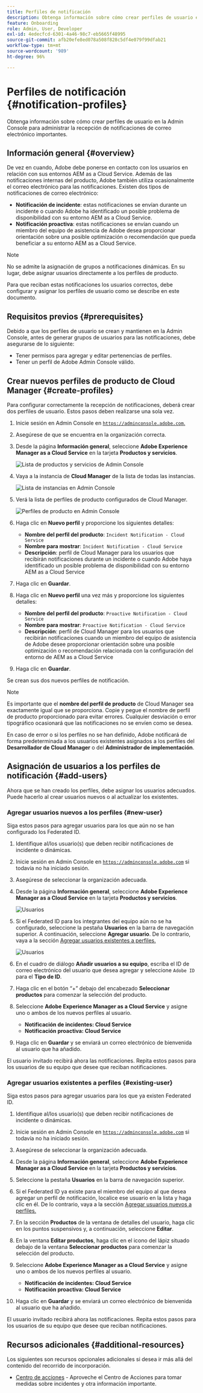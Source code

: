 ```yaml
---
title: Perfiles de notificación
description: Obtenga información sobre cómo crear perfiles de usuario en la Admin Console para administrar la recepción de notificaciones de correo electrónico importantes.
feature: Onboarding
role: Admin, User, Developer
exl-id: 4edecfcd-6301-4a46-98c7-eb5665f48995
source-git-commit: afb20efe8ed078a508f828c5df4e079f99dfab21
workflow-type: tm+mt
source-wordcount: '989'
ht-degree: 96%

---
```



# Perfiles de notificación {#notification-profiles}

Obtenga información sobre cómo crear perfiles de usuario en la Admin Console para administrar la recepción de notificaciones de correo electrónico importantes.

## Información general {#overview}

De vez en cuando, Adobe debe ponerse en contacto con los usuarios en relación con sus entornos AEM as a Cloud Service. Además de las notificaciones internas del producto, Adobe también utiliza ocasionalmente el correo electrónico para las notificaciones. Existen dos tipos de notificaciones de correo electrónico:

* **Notificación de incidente**: estas notificaciones se envían durante un incidente o cuando Adobe ha identificado un posible problema de disponibilidad con su entorno AEM as a Cloud Service.
* **Notificación proactiva**: estas notificaciones se envían cuando un miembro del equipo de asistencia de Adobe desea proporcionar orientación sobre una posible optimización o recomendación que pueda beneficiar a su entorno AEM as a Cloud Service.

>[!NOTE]
>
>No se admite la asignación de grupos a notificaciones dinámicas. En su lugar, debe asignar usuarios directamente a los perfiles de producto.

Para que reciban estas notificaciones los usuarios correctos, debe configurar y asignar los perfiles de usuario como se describe en este documento.

## Requisitos previos {#prerequisites}

Debido a que los perfiles de usuario se crean y mantienen en la Admin Console, antes de generar grupos de usuarios para las notificaciones, debe asegurarse de lo siguiente:

* Tener permisos para agregar y editar pertenencias de perfiles.
* Tener un perfil de Adobe Admin Console válido.

## Crear nuevos perfiles de producto de Cloud Manager {#create-profiles}

Para configurar correctamente la recepción de notificaciones, deberá crear dos perfiles de usuario. Estos pasos deben realizarse una sola vez.

1. Inicie sesión en Admin Console en [`https://adminconsole.adobe.com`.](https://adminconsole.adobe.com)

1. Asegúrese de que se encuentra en la organización correcta.

1. Desde la página **Información general**, seleccione **Adobe Experience Manager as a Cloud Service** en la tarjeta **Productos y servicios**.

   ![Lista de productos y servicios de Admin Console](assets/products_services.png)

1. Vaya a la instancia de **Cloud Manager** de la lista de todas las instancias.

   ![Lista de instancias en Admin Console](assets/cloud_manager_instance.png)

1. Verá la lista de perfiles de producto configurados de Cloud Manager.

   ![Perfiles de producto en Admin Console](assets/cloud_manager_profiles.png)

1. Haga clic en **Nuevo perfil** y proporcione los siguientes detalles:

   * **Nombre del perfil del producto**: `Incident Notification - Cloud Service`
   * **Nombre para mostrar**: `Incident Notification - Cloud Service`
   * **Descripción**: perfil de Cloud Manager para los usuarios que recibirán notificaciones durante un incidente o cuando Adobe haya identificado un posible problema de disponibilidad con su entorno AEM as a Cloud Service

1. Haga clic en **Guardar**.

1. Haga clic en **Nuevo perfil** una vez más y proporcione los siguientes detalles:

   * **Nombre del perfil del producto**: `Proactive Notification - Cloud Service`
   * **Nombre para mostrar**: `Proactive Notification - Cloud Service`
   * **Descripción**: perfil de Cloud Manager para los usuarios que recibirán notificaciones cuando un miembro del equipo de asistencia de Adobe desee proporcionar orientación sobre una posible optimización o recomendación relacionada con la configuración del entorno de AEM as a Cloud Service

1. Haga clic en **Guardar**.

Se crean sus dos nuevos perfiles de notificación.

>[!NOTE]
>
>Es importante que el **nombre del perfil de producto** de Cloud Manager sea exactamente igual que se proporciona. Copie y pegue el nombre de perfil de producto proporcionado para evitar errores. Cualquier desviación o error tipográfico ocasionará que las notificaciones no se envíen como se desea.
>
>En caso de error o si los perfiles no se han definido, Adobe notificará de forma predeterminada a los usuarios existentes asignados a los perfiles del **Desarrollador de Cloud Manager** o del **Administrador de implementación**.

## Asignación de usuarios a los perfiles de notificación {#add-users}

Ahora que se han creado los perfiles, debe asignar los usuarios adecuados. Puede hacerlo al crear usuarios nuevos o al actualizar los existentes.

### Agregar usuarios nuevos a los perfiles {#new-user}

Siga estos pasos para agregar usuarios para los que aún no se han configurado los Federated ID.

1. Identifique al/los usuario(s) que deben recibir notificaciones de incidente o dinámicas.

1. Inicie sesión en Admin Console en [`https://adminconsole.adobe.com`](https://adminconsole.adobe.com) si todavía no ha iniciado sesión.

1. Asegúrese de seleccionar la organización adecuada.

1. Desde la página **Información general**, seleccione **Adobe Experience Manager as a Cloud Service** en la tarjeta **Productos y servicios**.

   ![Usuarios](assets/product_services.png)

1. Si el Federated ID para los integrantes del equipo aún no se ha configurado, seleccione la pestaña **Usuarios** en la barra de navegación superior. A continuación, seleccione **Agregar usuario**. De lo contrario, vaya a la sección [Agregar usuarios existentes a perfiles.](#existing-users)

   ![Usuarios](assets/cloud_manager_add_user.png)

1. En el cuadro de diálogo **Añadir usuarios a su equipo**, escriba el ID de correo electrónico del usuario que desea agregar y seleccione `Adobe ID` para el **Tipo de ID**.

1. Haga clic en el botón “+” debajo del encabezado **Seleccionar productos** para comenzar la selección del producto.

1. Seleccione **Adobe Experience Manager as a Cloud Service** y asigne uno o ambos de los nuevos perfiles al usuario.

   * **Notificación de incidentes: Cloud Service**
   * **Notificación proactiva: Cloud Service**

1. Haga clic en **Guardar** y se enviará un correo electrónico de bienvenida al usuario que ha añadido.

El usuario invitado recibirá ahora las notificaciones. Repita estos pasos para los usuarios de su equipo que desee que reciban notificaciones.

### Agregar usuarios existentes a perfiles {#existing-user}

Siga estos pasos para agregar usuarios para los que ya existen Federated ID.

1. Identifique al/los usuario(s) que deben recibir notificaciones de incidente o dinámicas.

1. Inicie sesión en Admin Console en [`https://adminconsole.adobe.com`](https://adminconsole.adobe.com) si todavía no ha iniciado sesión.

1. Asegúrese de seleccionar la organización adecuada.

1. Desde la página **Información general**, seleccione **Adobe Experience Manager as a Cloud Service** en la tarjeta **Productos y servicios**.

1. Seleccione la pestaña **Usuarios** en la barra de navegación superior.

1. Si el Federated ID ya existe para el miembro del equipo al que desea agregar un perfil de notificación, localice ese usuario en la lista y haga clic en él. De lo contrario, vaya a la sección [Agregar usuarios nuevos a perfiles.](#add-user)

1. En la sección **Productos** de la ventana de detalles del usuario, haga clic en los puntos suspensivos y, a continuación, seleccione **Editar**.

1. En la ventana **Editar productos**, haga clic en el icono del lápiz situado debajo de la ventana **Seleccionar productos** para comenzar la selección del producto.

1. Seleccione **Adobe Experience Manager as a Cloud Service** y asigne uno o ambos de los nuevos perfiles al usuario.

   * **Notificación de incidentes: Cloud Service**
   * **Notificación proactiva: Cloud Service**

1. Haga clic en **Guardar** y se enviará un correo electrónico de bienvenida al usuario que ha añadido.

El usuario invitado recibirá ahora las notificaciones. Repita estos pasos para los usuarios de su equipo que desee que reciban notificaciones.

## Recursos adicionales {#additional-resources}

Los siguientes son recursos opcionales adicionales si desea ir más allá del contenido del recorrido de incorporación.

* [Centro de acciones](/help/operations/actions-center.md) - Aproveche el Centro de Acciones para tomar medidas sobre incidentes y otra información importante.
